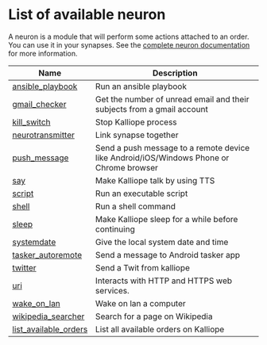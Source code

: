 # List of available neuron

A neuron is a module that will perform some actions attached to an order. You can use it in your synapses. See the [complete neuron documentation](neurons.md) for more information.

| Name                                                       | Description                                                                             |
|------------------------------------------------------------|-----------------------------------------------------------------------------------------|
| [ansible_playbook](../neurons/ansible_playbook/)           | Run an ansible playbook                                                                 |
| [gmail_checker](../neurons/gmail_checker/)                 | Get the number of unread email and their subjects from a gmail account                  |
| [kill_switch](../neurons/kill_switch/)                     | Stop Kalliope process                                                                   |
| [neurotransmitter](../neurons/neurotransmitter/)           | Link synapse together                                                                   |
| [push_message](../neurons/push_message/)                   | Send a push message to a remote device like Android/iOS/Windows Phone or Chrome browser |
| [say](../neurons/say/)                                     | Make Kalliope talk by using TTS                                                         |
| [script](../neurons/script/)                               | Run an executable script                                                                |
| [shell](../neurons/shell/)                                 | Run a shell command                                                                     |
| [sleep](../neurons/sleep/)                                 | Make Kalliope sleep for a while before continuing                                       |
| [systemdate](../neurons/systemdate/)                       | Give the local system date and time                                                     |
| [tasker_autoremote](../neurons/tasker_autoremote/)         | Send a message to Android tasker app                                                    |
| [twitter](../neurons/twitter/)                             | Send a Twit from kalliope                                                               |
| [uri](../neurons/uri/)                                     | Interacts with HTTP and HTTPS web services.                                             |
| [wake_on_lan](../neurons/wake_on_lan/)                     | Wake on lan a computer                                                                  |
| [wikipedia_searcher](../neurons/wikipedia/)                | Search for a page on Wikipedia                                                          |
| [list_available_orders](../neurons/list_available_orders/) | List all available orders on Kalliope                                                   |

